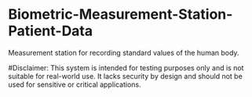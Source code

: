 # Biometric-Measurement-Station-Patient-Data
Measurement station for recording standard values of the human body.

#Disclaimer: 
This system is intended for testing purposes only and is not suitable for real-world use. It lacks security by design and should not be used for sensitive or critical applications.
